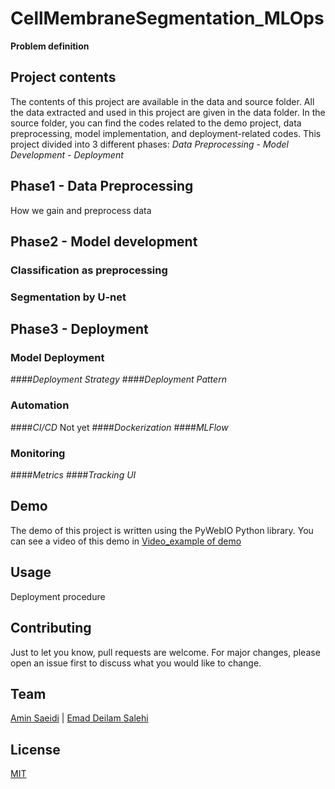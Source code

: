 # CellMembraneSegmentation_MLOps

**Problem definition**

## Project contents
The contents of this project are available in the data and source folder. All the data extracted and used in this project are given in the data folder. In the source folder, you can find the codes related to the demo project, data preprocessing, model implementation, and deployment-related codes. This project divided into 3 different phases: *Data Preprocessing* - *Model Development* - *Deployment*

## Phase1 - Data Preprocessing
How we gain and preprocess data

## Phase2 - Model development

### Classification as preprocessing

### Segmentation by U-net

## Phase3 - Deployment

### Model Deployment
####*Deployment Strategy*
####*Deployment Pattern*
### Automation
####*CI/CD*
Not yet
####*Dockerization*
####*MLFlow*
### Monitoring
####*Metrics*
####*Tracking UI*

## Demo
The demo of this project is written using the PyWebIO Python library. You can see a video of this demo in [Video_example of demo]()

## Usage
Deployment procedure

## Contributing
Just to let you know, pull requests are welcome. For major changes, please open an issue first
to discuss what you would like to change.

## Team
[Amin Saeidi](https://github.com/Amin-Saeidi) | [Emad Deilam Salehi](https://github.com/Emad-Salehi)
## License
[MIT](https://choosealicense.com/licenses/mit/)
